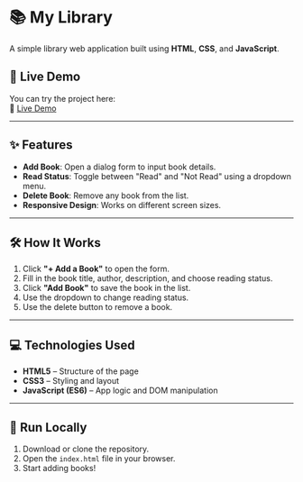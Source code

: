 # 📚 My Library

A simple library web application built using **HTML**, **CSS**, and **JavaScript**.

## 📌 Live Demo
You can try the project here:  
🔗 [Live Demo](https://zahraai3.github.io/Library/)

---

## ✨ Features
- **Add Book**: Open a dialog form to input book details.
- **Read Status**: Toggle between "Read" and "Not Read" using a dropdown menu.
- **Delete Book**: Remove any book from the list.
- **Responsive Design**: Works on different screen sizes.

---

## 🛠 How It Works
1. Click **"+ Add a Book"** to open the form.
2. Fill in the book title, author, description, and choose reading status.
3. Click **"Add Book"** to save the book in the list.
4. Use the dropdown to change reading status.
5. Use the delete button to remove a book.

---

## 💻 Technologies Used
- **HTML5** – Structure of the page
- **CSS3** – Styling and layout
- **JavaScript (ES6)** – App logic and DOM manipulation

---

## 🚀 Run Locally
1. Download or clone the repository.
2. Open the `index.html` file in your browser.
3. Start adding books!
